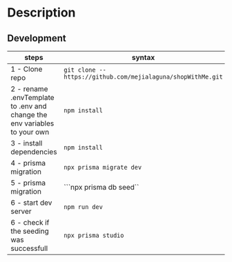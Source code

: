 # Description


## Development
|steps| syntax|
|-----|-----|
| 1 - Clone repo | ```git clone -- https://github.com/mejialaguna/shopWithMe.git``` |
| 2 - rename .envTemplate to .env and  change the env variables to your own | ```npm install``` |
| 3 - install dependencies | ```npm install``` |
| 4 - prisma migration | ```npx prisma migrate dev``` |
| 5 - prisma migration | ```npx prisma db seed`` |
| 6 - start dev server | ```npm run dev``` |
| 6 - check if the seeding was successfull | ```npx prisma studio``` |

